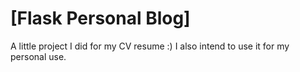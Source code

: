 # [Flask Personal Blog]
 A little project I did for my CV resume :) 
 I also intend to use it for my personal use.
